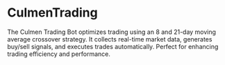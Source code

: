 # CulmenTrading
The Culmen Trading Bot optimizes trading using an 8 and 21-day moving average crossover strategy. It collects real-time market data, generates buy/sell signals, and executes trades automatically. Perfect for enhancing trading efficiency and performance.
